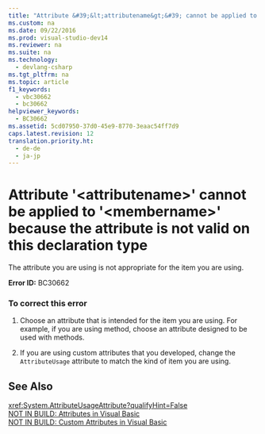 ```yaml
---
title: "Attribute &#39;&lt;attributename&gt;&#39; cannot be applied to &#39;&lt;membername&gt;&#39; because the attribute is not valid on this declaration type"
ms.custom: na
ms.date: 09/22/2016
ms.prod: visual-studio-dev14
ms.reviewer: na
ms.suite: na
ms.technology: 
  - devlang-csharp
ms.tgt_pltfrm: na
ms.topic: article
f1_keywords: 
  - vbc30662
  - bc30662
helpviewer_keywords: 
  - BC30662
ms.assetid: 5cd07950-37d0-45e9-8770-3eaac54ff7d9
caps.latest.revision: 12
translation.priority.ht: 
  - de-de
  - ja-jp
---
```

# Attribute &#39;&lt;attributename&gt;&#39; cannot be applied to &#39;&lt;membername&gt;&#39; because the attribute is not valid on this declaration type
The attribute you are using is not appropriate for the item you are using.  
  
 **Error ID:** BC30662  
  
### To correct this error  
  
1.  Choose an attribute that is intended for the item you are using. For example, if you are using method, choose an attribute designed to be used with methods.  
  
2.  If you are using custom attributes that you developed, change the `AttributeUsage` attribute to match the kind of item you are using.  
  
## See Also  
 <xref:System.AttributeUsageAttribute?qualifyHint=False>   
 [NOT IN BUILD: Attributes in Visual Basic](assetId:///620bfc0e-4582-4c8b-8432-ebc5c3dccc22)   
 [NOT IN BUILD: Custom Attributes in Visual Basic](assetId:///d72d8a5c-8f64-4614-b15b-cad66845d047)